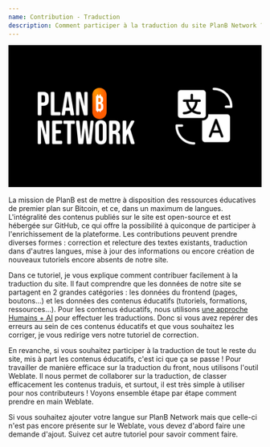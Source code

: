 ```yaml
---
name: Contribution - Traduction
description: Comment participer à la traduction du site PlanB Network ?
---
```

![cover](assets/cover.webp)

La mission de PlanB est de mettre à disposition des ressources éducatives de premier plan sur Bitcoin, et ce, dans un maximum de langues. L'intégralité des contenus publiés sur le site est open-source et est hébergée sur GitHub, ce qui offre la possibilité à quiconque de participer à l'enrichissement de la plateforme. Les contributions peuvent prendre diverses formes : correction et relecture des textes existants, traduction dans d'autres langues, mise à jour des informations ou encore création de nouveaux tutoriels encore absents de notre site.

Dans ce tutoriel, je vous explique comment contribuer facilement à la traduction du site. Il faut comprendre que les données de notre site se partagent en 2 grandes catégories : les données du frontend (pages, boutons...) et les données des contenus éducatifs (tutoriels, formations, ressources...). Pour les contenus éducatifs, nous utilisons [une approche Humains + AI](https://github.com/Asi0Flammeus/LLM-Translator) pour effectuer les traductions. Donc si vous avez repérer des erreurs au sein de ces contenus éducatifs et que vous souhaitez les corriger, je vous redirige vers notre tutoriel de correction. 

En revanche, si vous souhaitez participer à la traduction de tout le reste du site, mis à part les contenus éducatifs, c'est ici que ça se passe ! Pour travailler de manière efficace sur la traduction du front, nous utilisons l'outil Weblate. Il nous permet de collaborer sur la traduction, de classer efficacement les contenus traduis, et surtout, il est très simple à utiliser pour nos contributeurs ! Voyons ensemble étape par étape comment prendre en main Weblate.

Si vous souhaitez ajouter votre langue sur PlanB Network mais que celle-ci n'est pas encore présente sur le Weblate, vous devez d'abord faire une demande d'ajout. Suivez cet autre tutoriel pour savoir comment faire.


